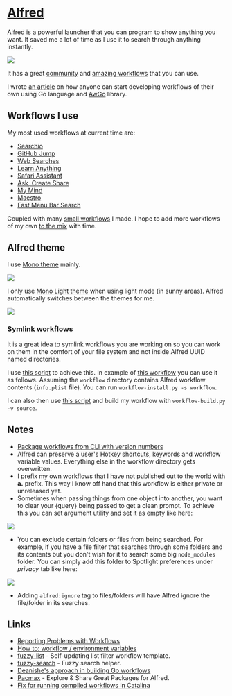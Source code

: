 # [Alfred](https://www.alfredapp.com)

Alfred is a powerful launcher that you can program to show anything you want. It saved me a lot of time as I use it to search through anything instantly.

![](https://i.imgur.com/pr19IYn.jpg)

It has a great [community](http://www.alfredforum.com/) and [amazing workflows](https://github.com/learn-anything/alfred-workflows) that you can use.

I wrote [an article](https://medium.com/@nikitavoloboev/writing-alfred-workflows-in-go-2a44f62dc432) on how anyone can start developing workflows of their own using Go language and [AwGo](https://github.com/deanishe/awgo) library.

## Workflows I use

My most used workflows at current time are:

- [Searchio](https://github.com/deanishe/alfred-searchio)
- [GitHub Jump](https://github.com/nikitavoloboev/small-workflows#workflow-augmentations)
- [Web Searches](https://github.com/nikitavoloboev/alfred-web-searches)
- [Learn Anything](https://github.com/nikitavoloboev/alfred-learn-anything)
- [Safari Assistant](https://github.com/deanishe/alfred-safari-assistant)
- [Ask, Create Share](https://github.com/nikitavoloboev/alfred-ask-create-share)
- [My Mind](https://github.com/nikitavoloboev/alfred-my-mind)
- [Maestro](https://github.com/iansinnott/alfred-maestro)
- [Fast Menu Bar Search](https://github.com/ascandroli/menudump/releases/download/1.8.0/Menu.Bar.Search-v1_8.alfredworkflow)

Coupled with many [small workflows](https://github.com/nikitavoloboev/small-workflows) I made. I hope to add more workflows of my own [to the mix](https://github.com/learn-anything/alfred-workflows) with time.

## Alfred theme

I use [Mono theme](https://www.alfredapp.com/extras/theme/xzcLtcIIDe/) mainly.

![](https://content.invisioncic.com/r229491/monthly_2020_07/945635110_ScreenShot2020-07-04at00_46_41.thumb.png.6be6da6ca5db46f6e1cfbdf838a2073e.png)

I only use [Mono Light theme](https://www.alfredapp.com/extras/theme/yyoqZV6XGS/) when using light mode (in sunny areas). Alfred automatically switches between the themes for me.

![](https://content.invisioncic.com/r229491/monthly_2020_07/image.thumb.png.469125cc92f6da72351bc2f78b67059d.png)

### Symlink workflows

It is a great idea to symlink workflows you are working on so you can work on them in the comfort of your file system and not inside Alfred UUID named directories.

I use [this script](https://gist.github.com/deanishe/35faae3e7f89f629a94e) to achieve this. In example of [this workflow](https://github.com/nikitavoloboev/small-workflows/tree/master/folder-search) you can use it as follows. Assuming the `workflow` directory contains Alfred workflow contents (`info.plist` file). You can run `workflow-install.py -s workflow`.

I can also then use [this script](https://gist.github.com/deanishe/b16f018119ef3fe951af) and build my workflow with `workflow-build.py -v source`.

## Notes

- [Package workflows from CLI with version numbers](https://www.alfredforum.com/topic/10838-how-to-package-workflows-from-the-command-line/?tab=comments#comment-55677)
- Alfred can preserve a user's Hotkey shortcuts, keywords and workflow variable values. Everything else in the workflow directory gets overwritten.
- I prefix my own workflows that I have not published out to the world with **a.** prefix. This way I know off hand that this workflow is either private or unreleased yet.
- Sometimes when passing things from one object into another, you want to clear your {query} being passed to get a clean prompt. To achieve this you can set argument utility and set it as empty like here:

![](https://i.imgur.com/seduWW7.png)

- You can exclude certain folders or files from being searched. For example, if you have a file filter that searches through some folders and its contents but you don't wish for it to search some big `node_modules` folder. You can simply add this folder to Spotlight preferences under _privacy_ tab like here:

![](https://i.imgur.com/D0NP2s3.png)

- Adding `alfred:ignore` tag to files/folders will have Alfred ignore the file/folder in its searches.

## Links

- [Reporting Problems with Workflows](https://www.alfredforum.com/topic/10224-reporting-problems-with-workflows/)
- [How to: workflow / environment variables](https://www.alfredforum.com/topic/9070-how-to-workflowenvironment-variables/?tab=comments#comment-45177)
- [fuzzy-list](https://github.com/derickfay/fuzzylist) - Self-updating list filter workflow template.
- [fuzzy-search](https://github.com/deanishe/alfred-fuzzy) - Fuzzy search helper.
- [Deanishe's approach in building Go workflows](https://github.com/deanishe/awgo/commit/5f0051950af39371385f2dfda96483eb1423e565#r29572675)
- [Pacmax](https://pacmax.org/) - Explore & Share Great Packages for Alfred.
- [Fix for running compiled workflows in Catalina](https://github.com/deanishe/alfred-sublime-text/issues/20#issuecomment-539578934)
